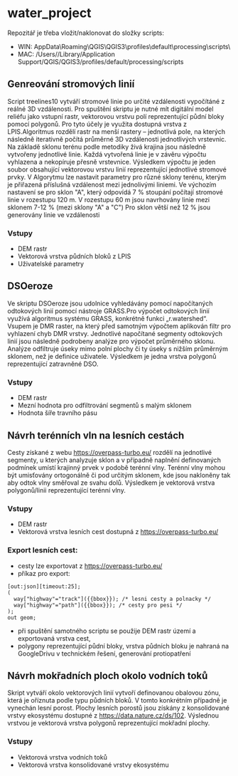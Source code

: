 # water_project
Repozitář je třeba vložit/naklonovat do složky scripts:
- WIN: AppData\Roaming\QGIS\QGIS3\profiles\default\processing\scripts\
- MAC: /Users/<username>/Library/Application Support/QGIS/QGIS3/profiles/default/processing/scripts


## Genreování stromových linií
Script treelines10 vytváří stromové linie po určité vzdálenosti vypočítáné z reálné 3D vzdálenosti. Pro spuštění skriptu je nutné mít digitální model reliéfu jako vstupní rastr, vektorovou vrstvu polí reprezentující půdní bloky pomocí polygonů. Pro tyto účely je využita dostupná vrstva  z LPIS.Algoritmus rozdělí rastr na menší rastery – jednotlivá pole, na kterých následně iterativně počítá průměrné 3D vzdálenosti jednotlivých vrstevnic. Na základě sklonu terénu podle metodiky živá krajina jsou následně vytvořeny jednotlivé linie. Každá vytvořená linie je v závěru výpočtu vyhlazena a nekopíruje přesně vrstevnice. Výsledkem výpočtu je jeden soubor obsahující vektorovou vrstvu linií reprezentující jednotlivé stromové prvky. V Algorytmu lze nastavit parametry pro různé sklony terénu, kterým je přiřazená příslušná vzdálenost mezi jednolivými liniemi. Ve výchozím nastavení se pro sklon "A", který odpovídá 7 % stoupání počítají stromové linie v rozestupu 120 m. V rozestupu 60 m jsou navrhovány linie mezi sklonem 7-12 % (mezi sklony "A" a "C") Pro sklon větší než 12 % jsou generovány linie ve vzdálenosti

### Vstupy
- DEM rastr
- Vektorová vrstva půdních bloků z LPIS
- Uživatelské parametry


## DSOeroze
Ve skriptu DSOeroze jsou udolnice vyhledávány pomocí napočítaných odtokových linií pomocí nástroje GRASS.Pro výpočet odtokových linií využívá algoritmus systému GRASS, konkrétně funkci „r.watershed“. Vsupem je DMR raster, na který před samotným výpočtem aplikován filtr pro vyhlazení chyb DMR vrstvy. Jednotlivé napočítané segmenty odtokových linií jsou následně podrobeny analýze pro výpočet průměrného sklonu. Analýze odfiltruje úseky mimo polní plochy či ty úseky s nižším průměrným sklonem, než je definice uživatele. Výsledkem je jedna vrstva polygonů reprezentující zatravněné DSO. 

### Vstupy
- DEM rastr
- Mezní hodnota pro odfiltrování segmentů s malým sklonem
- Hodnota šíře travního pásu


## Návrh terénních vln na lesních cestách
Cesty získané z webu https://overpass-turbo.eu/ rozdělí na jednotlivé segmenty, u kterých analyzuje sklon a v případně naplnění definovaných podmínek umístí krajinný prvek v podobě terénní vlny. Terénní vlny mohou být umisťovány ortogonálně či pod určitým sklonem, kde jsou nakloněny tak aby odtok vlny směřoval ze svahu dolů. Výsledkem je vektorová vrstva polygonů/linii reprezentující terénní vlny. 

### Vstupy
- DEM rastr 
- Vektorová vrstva lesních cest dostupná z https://overpass-turbo.eu/


### Export lesních cest: 

- cesty lze exportovat z  https://overpass-turbo.eu/
- příkaz pro export:
```
[out:json][timeout:25];
(
  way["highway"="track"]({{bbox}}); /* lesni cesty a polnacky */
  way["highway"="path"]({{bbox}}); /* cesty pro pesi */
);
out geom;
```
- při spuštění samotného scriptu se použije DEM rastr území a exportovaná vrstva cest, 
- polygony reprezentující půdní bloky, vrstva půdních bloku je nahraná na GoogleDrivu v technickém řešení, generování protiopatření

## Návrh mokřadních ploch okolo vodních toků
Skript vytváří okolo vektorových linií vytvoří definovanou obalovou zónu, která je oříznuta podle typu půdních bloků. V tomto konkrétním případně je vynechán lesní porost. Plochy lesních porostů jsou získány z konsolidované vrstvy ekosystému dostupné z https://data.nature.cz/ds/102. Výslednou vrstvou je vektorová vrstva polygonů reprezentující mokřadní plochy.  

### Vstupy 
- Vektorová vrstva vodních toků
- Vektorová vrstva konsolidované vrstvy ekosystému
